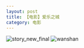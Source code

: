 ```yaml
---
layout: post
title: 【电影】爱乐之城
category: 电影
---
```

![story_new_final](http://rdr022gcy.hd-bkt.clouddn.com/img/story_new_final_0322.png)
![wanshan](http://rdr022gcy.hd-bkt.clouddn.com/img/wanshan.png)

  





